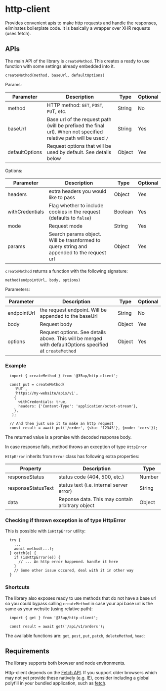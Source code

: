 # http-client

Provides convenient apis to make http requests and handle the responses, 
eliminates boilerplate code. It is basically a wrapper over XHR requests 
(uses fetch).

## APIs
The main API of the library is `createMethod`. This creates a ready to use 
function with some settings already embedded into it. 

```
createMethod(method, baseUrl, defaultOptions)
```

Params:

| Parameter      | Description                                                                                                            | Type   | Optional |
|----------------|------------------------------------------------------------------------------------------------------------------------|--------|----------|
| method         | HTTP method: `GET`, `POST`, `PU`T, etc.                                                                                | String | No       |
| baseUrl        | Base url of the request path (will be prefixed the final url). When not specified <br/> relative path will be used `/` | String | Yes      |
| defaultOptions | Request options that will be used by default. See details below                                                        | Object | Yes      |

Options:

| Parameter       | Description                                                                                    | Type    | Optional |
|-----------------|------------------------------------------------------------------------------------------------|---------|----------|
| headers         | extra headers you would like to pass                                                           | Object  | Yes      |
| withCredentials | Flag whether to include cookies in the request (defaults to `false`)                           | Boolean | Yes      |
| mode            | Request mode                                                                                   | String  | Yes      |
| params          | Search params object. Will be trasnformed to query string and <br/>appended to the request url | Object  | Yes      |

`createMethod` returns a function with the following signature:
```
method(endpointUrl, body, options)
```

Parameters:

| Parameter   | Description                                                                                             | Type   | Optional |
|-------------|---------------------------------------------------------------------------------------------------------|--------|----------|
| endpointUrl | the request endpoint. Will be appended to the baseUrl                                                   | String | No       |
| body        | Request body                                                                                            | Object | Yes      |
| options     | Request options. See details above. This will be merged with defaultOptions specified at `createMethod` | Object | Yes      |


### Example
```  
  import { createMethod } from '@35up/http-client';
  
  const put = createMethod(
    'PUT',
    'https://my-website/apis/v1',
    {
      withCredentials: true, 
      headers: {'Content-Type': 'application/octet-stream'},
    },
   );
   
  // And then just use it to make an http request
  const result = await put('/order', {sku: '12345'}, {mode: 'cors'});
```
The returned value is a promise with decoded response body.

In case response fails, method throws an exception of type `HttpError`

`HttpError` inherits from `Error` class has following extra properties:

| Property           | Description                                     | Type   |
|--------------------|-------------------------------------------------|--------|
| responseStatus     | status code (404, 500, etc.)                    | Number |
| responseStatusText | status text (i.e. internal server error)        | String |
| data               | Reponse data. This may contain arbitrary object | Object |


### Checking if thrown exception is of type HttpError

This is possible with `isHttpError` utility:
```
  try {
    ...
    await method(...);
  } catch(e) {
    if (isHttpError(e)) {
      // ... An http error happened. handle it here
    }
    // Some other issue occured, deal with it in other way
  }
```

### Shortcuts 

The library also exposes ready to use methods that do not have a base url so 
you could bypass calling `createMethod` in case your api base url is the same 
as your website (using relative path):
```
  import { get } from '@35up/http-client';
  
  const result = await get('/api/v1/orders');
```

The available functions are: 
`get`, `post`, `put`, `patch`, `deleteMethod`, `head`;

## Requirements

The library supports both browser and node environments.

Http-client depends on the [Fetch API]. If you support older browsers which may
not yet provide these natively (e.g. IE), consider including a global polyfill
in your bundled application, such as [fetch].


<!-- LINKS -->

[Fetch API]: https://developer.mozilla.org/en-US/docs/Web/API/Fetch_API
[fetch]: https://github.com/github/fetch
